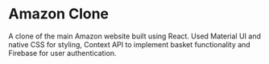 # Amazon Clone

A clone of the main Amazon website built using React. Used Material UI and native CSS for styling, Context API to implement basket functionality and Firebase for user authentication.
